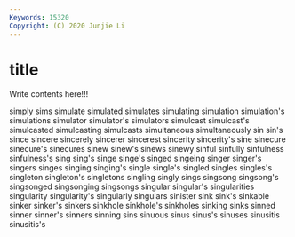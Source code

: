 ```yaml
---
Keywords: 15320
Copyright: (C) 2020 Junjie Li
---
```


# title

Write contents here!!!

simply 
sims 
simulate 
simulated 
simulates 
simulating 
simulation
simulation's 
simulations 
simulator 
simulator's 
simulators 
simulcast 
simulcast's 
simulcasted 
simulcasting 
simulcasts
simultaneous 
simultaneously 
sin 
sin's 
since 
sincere 
sincerely 
sincerer 
sincerest 
sincerity
sincerity's 
sine 
sinecure 
sinecure's 
sinecures 
sinew 
sinew's 
sinews 
sinewy 
sinful
sinfully 
sinfulness 
sinfulness's 
sing 
sing's 
singe 
singe's 
singed 
singeing 
singer
singer's 
singers 
singes 
singing 
singing's 
single 
single's 
singled 
singles 
singles's
singleton 
singleton's 
singletons 
singling 
singly 
sings 
singsong 
singsong's 
singsonged 
singsonging
singsongs 
singular 
singular's 
singularities 
singularity 
singularity's 
singularly 
singulars 
sinister 
sink
sink's 
sinkable 
sinker 
sinker's 
sinkers 
sinkhole 
sinkhole's 
sinkholes 
sinking 
sinks
sinned 
sinner 
sinner's 
sinners 
sinning 
sins 
sinuous 
sinus 
sinus's 
sinuses
sinusitis 
sinusitis's 
